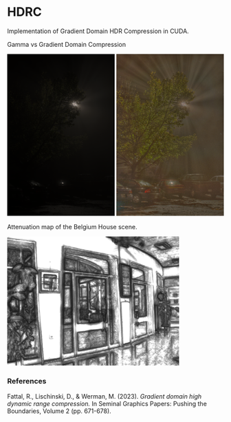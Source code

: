 # HDRC
Implementation of Gradient Domain HDR Compression in CUDA.

Gamma vs Gradient Domain Compression

<img src="output/bigFogMap_ldr_gamma.png" width="250"/>  <img src="output/bigFogMap_ldr_norm.png" width="250"/>

Attenuation map of the Belgium House scene.

<img src="./output/belgium_attenuation.png" alt="belgium_attenuation" width="400">

### References
Fattal, R., Lischinski, D., & Werman, M. (2023). _Gradient domain high dynamic range compression._ In Seminal Graphics Papers: Pushing the Boundaries, Volume 2 (pp. 671-678).
